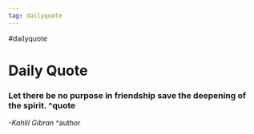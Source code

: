 ```yaml
---
tag: dailyquote
---
```


#dailyquote

# Daily Quote

### Let there be no purpose in friendship save the deepening of the spirit. ^quote
*-Kahlil Gibran* ^author
